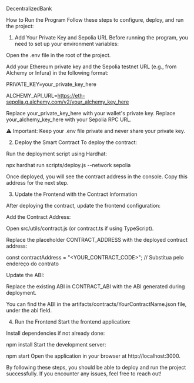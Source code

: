 DecentralizedBank

How to Run the Program
Follow these steps to configure, deploy, and run the project:

1. Add Your Private Key and Sepolia URL
Before running the program, you need to set up your environment variables:

Open the .env file in the root of the project.

Add your Ethereum private key and the Sepolia testnet URL (e.g., from Alchemy or Infura) in the following format:

PRIVATE_KEY=your_private_key_here

ALCHEMY_API_URL=https://eth-sepolia.g.alchemy.com/v2/your_alchemy_key_here

Replace your_private_key_here with your wallet's private key.
Replace your_alchemy_key_here with your Sepolia RPC URL.

⚠️ Important: Keep your .env file private and never share your private key.

2. Deploy the Smart Contract
To deploy the contract:

Run the deployment script using Hardhat:

npx hardhat run scripts/deploy.js --network sepolia

Once deployed, you will see the contract address in the console. Copy this address for the next step.

3. Update the Frontend with the Contract Information

After deploying the contract, update the frontend configuration:

Add the Contract Address:

Open src/utils/contract.js (or contract.ts if using TypeScript).

Replace the placeholder CONTRACT_ADDRESS with the deployed contract address:

const contractAddress = "<YOUR_CONTRACT_CODE>"; // Substitua pelo endereço do contrato

Update the ABI:

Replace the existing ABI in CONTRACT_ABI with the ABI generated during deployment.

You can find the ABI in the artifacts/contracts/YourContractName.json file, under the abi field.

4. Run the Frontend
Start the frontend application:

Install dependencies if not already done:

npm install
Start the development server:

npm start
Open the application in your browser at http://localhost:3000.

By following these steps, you should be able to deploy and run the project successfully. If you encounter any issues, feel free to reach out!

